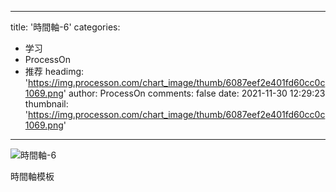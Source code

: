 
---
title: '時間軸-6'
categories: 
 - 学习
 - ProcessOn
 - 推荐
headimg: 'https://img.processon.com/chart_image/thumb/6087eef2e401fd60cc0c1069.png'
author: ProcessOn
comments: false
date: 2021-11-30 12:29:23
thumbnail: 'https://img.processon.com/chart_image/thumb/6087eef2e401fd60cc0c1069.png'
---

<div>   
<img class="thumb" alt="時間軸-6" src="https://img.processon.com/chart_image/thumb/6087eef2e401fd60cc0c1069.png" referrerpolicy="no-referrer">
<p>時間軸模板</p>  
</div>
            